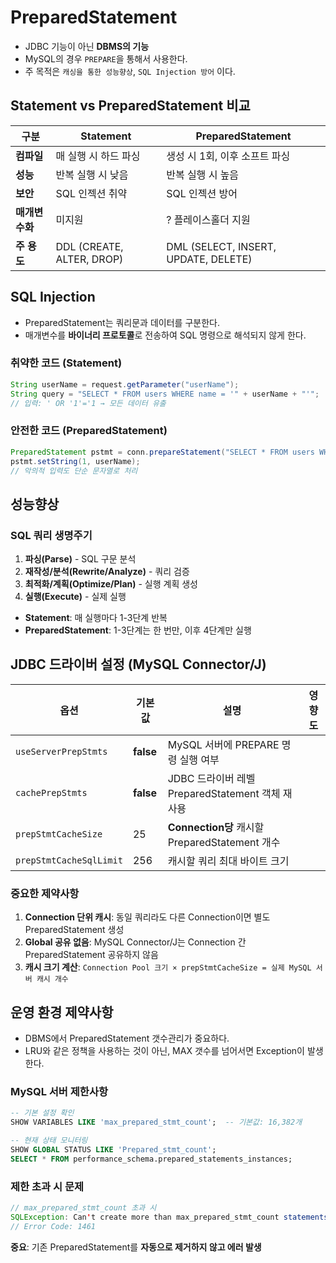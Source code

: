 # PreparedStatement
- JDBC 기능이 아닌 **DBMS의 기능**
- MySQL의 경우 `PREPARE`을 통해서 사용한다.
- 주 목적은 `캐싱을 통한 성능향상`, `SQL Injection 방어` 이다.

## Statement vs PreparedStatement 비교

| 구분 | Statement | PreparedStatement |
|------|-----------|-------------------|
| **컴파일** | 매 실행 시 하드 파싱 | 생성 시 1회, 이후 소프트 파싱 |
| **성능** | 반복 실행 시 낮음 | 반복 실행 시 높음 |
| **보안** | SQL 인젝션 취약 | SQL 인젝션 방어 |
| **매개변수화** | 미지원 | ? 플레이스홀더 지원 |
| **주 용도** | DDL (CREATE, ALTER, DROP) | DML (SELECT, INSERT, UPDATE, DELETE) |

## SQL Injection
- PreparedStatement는 쿼리문과 데이터를 구분한다.
- 매개변수를 **바이너리 프로토콜**로 전송하여 SQL 명령으로 해석되지 않게 한다.

### 취약한 코드 (Statement)
```java
String userName = request.getParameter("userName");
String query = "SELECT * FROM users WHERE name = '" + userName + "'";
// 입력: ' OR '1'='1 → 모든 데이터 유출
```

### 안전한 코드 (PreparedStatement)
```java
PreparedStatement pstmt = conn.prepareStatement("SELECT * FROM users WHERE name = ?");
pstmt.setString(1, userName);
// 악의적 입력도 단순 문자열로 처리
```


## 성능향상

### SQL 쿼리 생명주기
1. **파싱(Parse)** - SQL 구문 분석
2. **재작성/분석(Rewrite/Analyze)** - 쿼리 검증
3. **최적화/계획(Optimize/Plan)** - 실행 계획 생성
4. **실행(Execute)** - 실제 실행

- **Statement**: 매 실행마다 1-3단계 반복
- **PreparedStatement**: 1-3단계는 한 번만, 이후 4단계만 실행


##  JDBC 드라이버 설정 (MySQL Connector/J)
| 옵션 | 기본값 | 설명 | 영향도 |
|------|--------|------|--------|
| `useServerPrepStmts` | **false** | MySQL 서버에 PREPARE 명령 실행 여부 |
| `cachePrepStmts` | **false** | JDBC 드라이버 레벨 PreparedStatement 객체 재사용 | 
| `prepStmtCacheSize` | 25 | **Connection당** 캐시할 PreparedStatement 개수 | 
| `prepStmtCacheSqlLimit` | 256 | 캐시할 쿼리 최대 바이트 크기 |

### 중요한 제약사항
1. **Connection 단위 캐시**: 동일 쿼리라도 다른 Connection이면 별도 PreparedStatement 생성
2. **Global 공유 없음**: MySQL Connector/J는 Connection 간 PreparedStatement 공유하지 않음
3. **캐시 크기 계산**: `Connection Pool 크기 × prepStmtCacheSize = 실제 MySQL 서버 캐시 개수`


## 운영 환경 제약사항
- DBMS에서 PreparedStatement 갯수관리가 중요하다.
- LRU와 같은 정책을 사용하는 것이 아닌, MAX 갯수를 넘어서면 Exception이 발생한다.

### MySQL 서버 제한사항
```sql
-- 기본 설정 확인
SHOW VARIABLES LIKE 'max_prepared_stmt_count';  -- 기본값: 16,382개

-- 현재 상태 모니터링
SHOW GLOBAL STATUS LIKE 'Prepared_stmt_count';
SELECT * FROM performance_schema.prepared_statements_instances;
```

### 제한 초과 시 문제
```java
// max_prepared_stmt_count 초과 시
SQLException: Can't create more than max_prepared_stmt_count statements (current value: 16382)
// Error Code: 1461
```

**중요**: 기존 PreparedStatement를 **자동으로 제거하지 않고 에러 발생**